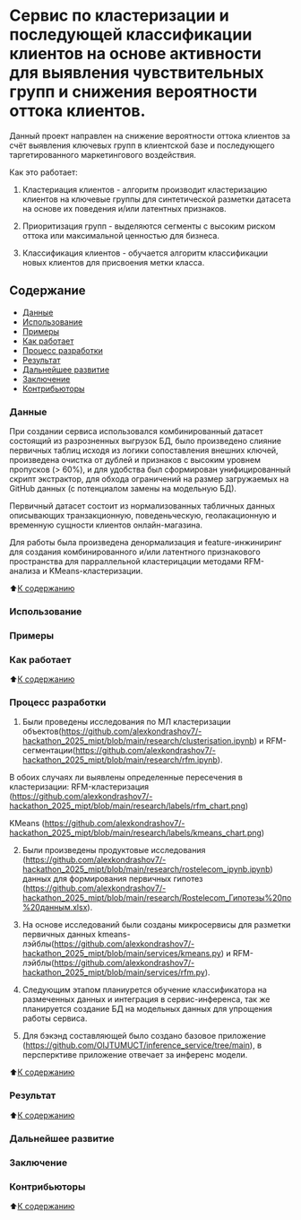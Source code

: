 # Сервис по кластеризации и последующей классификации клиентов на основе активности для выявления чувствительных групп и снижения вероятности оттока клиентов.


Данный проект направлен на снижение вероятности оттока клиентов за счёт выявления ключевых групп в клиентской базе и последующего таргетированного маркетингового воздействия.

Как это работает:

1. Кластериация клиентов - алгоритм производит кластеризацию клиентов на ключевые группы для синтетической разметки датасета на основе их поведения и/или латентных признаков.

2. Приоритизация групп - выделяются сегменты с высоким риском оттока или максимальной ценностью для бизнеса.

3. Классификация клиентов - обучается алгоритм классификации новых клиентов для присвоения метки класса.




## Содержание

- [Данные](README.md#Данные)
- [Использование](README.md#Использование)
- [Примеры](README.md#Примеры)
- [Как работает](README.md#Как-работает)
- [Процесс разработки](README.md#Процесс-разработки)
- [Результат](README.md#Результат)
- [Дальнейшее развитие](README.md#Дальнейшее-развитие)
- [Заключение](README.md#Заключение)
- [Контрибьюторы](README.md#Контрибьюторы)

### Данные

При создании сервиса использовался комбинированный датасет состоящий из разрозненных выгрузок БД, было произведено слияние первичных таблиц исходя из логики сопоставления внешних ключей, произведена очистка от дублей и признаков с высоким уровнем пропусков (> 60%), и для удобства был сформирован унифицированный скрипт экстрактор, для обхода ограничений на размер загружаемых на GitHub данных (с потенциалом замены на модельную БД).

Первичный датасет состоит из нормализованных табличных данных описывающих транзакционную, поведеньческую, геолакационную и временную сущности клиентов онлайн-магазина.

Для работы была произведена денормализация и feature-инжиниринг для создания комбинированного и/или латентного признакового пространства для парраллельной кластерицации методами RFM-анализа и KMeans-кластеризации.



:arrow_up:[К содержанию](README.md#Содержание)


### Использование



### Примеры



### Как работает



:arrow_up:[К содержанию](README.md#Содержание)

### Процесс разработки

1. Были проведены исследования по МЛ кластеризации объектов(https://github.com/alexkondrashov7/-hackathon_2025_mipt/blob/main/research/clusterisation.ipynb) и RFM-сегментации(https://github.com/alexkondrashov7/-hackathon_2025_mipt/blob/main/research/rfm.ipynb).

В обоих случаях ли выявлены определенные пересечения в кластеризации:
RFM-кластеризация
(https://github.com/alexkondrashov7/-hackathon_2025_mipt/blob/main/research/labels/rfm_chart.png)

KMeans
(https://github.com/alexkondrashov7/-hackathon_2025_mipt/blob/main/research/labels/kmeans_chart.png)


2. Были произведены продуктовые исследования (https://github.com/alexkondrashov7/-hackathon_2025_mipt/blob/main/research/rostelecom_ipynb.ipynb) данных для формирования первичных гипотез (https://github.com/alexkondrashov7/-hackathon_2025_mipt/blob/main/research/Rostelecom_Гипотезы%20по%20данным.xlsx).

3. На основе исследований были созданы микросервисы для разметки первичных данных kmeans-лэйблы(https://github.com/alexkondrashov7/-hackathon_2025_mipt/blob/main/services/kmeans.py) и RFM-лэйблы(https://github.com/alexkondrashov7/-hackathon_2025_mipt/blob/main/services/rfm.py).

4. Следующим этапом планиурется обучение классификатора на размеченных данных и интеграция в сервис-инференса, так же планируется создание БД на модельных данных для упрощения работы сервиса.

5. Для бэкэнд составляющей было создано базовое приложение (https://github.com/OIJTUMUCT/inference_service/tree/main), в персперктиве приложение отвечает за инференс модели.


:arrow_up:[К содержанию](README.md#Содержание)


### Результат



:arrow_up:[К содержанию](README.md#Содержание)


### Дальнейшее развитие



### Заключение




### Контрибьюторы

:arrow_up:[К содержанию](README.md#Содержание)
